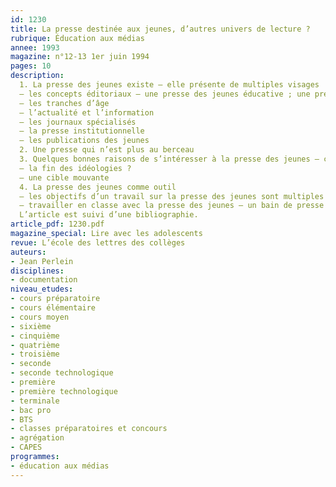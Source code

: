 ```yaml
---
id: 1230
title: La presse destinée aux jeunes, d’autres univers de lecture ?
rubrique: Éducation aux médias
annee: 1993
magazine: n°12-13 1er juin 1994
pages: 10
description: 
  1. La presse des jeunes existe – elle présente de multiples visages
  – les concepts éditoriaux – une presse des jeunes éducative ; une presse des jeunes à caractère ludique
  – les tranches d’âge
  – l’actualité et l’information
  – les journaux spécialisés
  – la presse institutionnelle
  – les publications des jeunes
  2. Une presse qui n’est plus au berceau
  3. Quelques bonnes raisons de s’intéresser à la presse des jeunes – comment elle part à la chasse aux lecteurs
  – la fin des idéologies ?
  – une cible mouvante
  4. La presse des jeunes comme outil
  – les objectifs d’un travail sur la presse des jeunes sont multiples
  – travailler en classe avec la presse des jeunes – un bain de presse après enquête ; l’étude d’une revue en particulier ; les comparaisons de premières de couverture de deux magazines ; l’étude d’un article sur un même thème dans différentes revues ; l’étude du rôle de l’image ; la réalisation d’une revue idéale…
  L’article est suivi d’une bibliographie.
article_pdf: 1230.pdf
magazine_special: Lire avec les adolescents
revue: L’école des lettres des collèges
auteurs:
- Jean Perlein
disciplines:
- documentation
niveau_etudes:
- cours préparatoire
- cours élémentaire
- cours moyen
- sixième
- cinquième
- quatrième
- troisième
- seconde
- seconde technologique
- première
- première technologique
- terminale
- bac pro
- BTS
- classes préparatoires et concours
- agrégation
- CAPES
programmes:
- éducation aux médias
---
```

